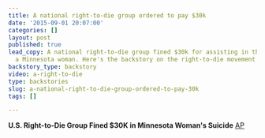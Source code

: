 ```yaml
---
title: A national right-to-die group ordered to pay $30k
date: '2015-09-01 20:07:00'
categories: []
layout: post
published: true
lead_copy: A national right-to-die group fined $30k for assisting in the suicide of
  a Minnesota woman. Here's the backstory on the right-to-die movement.
backstory_type: backstory
video: a-right-to-die
type: backstories
slug: a-national-right-to-die-group-ordered-to-pay-30k
tags: []

---
```

**U.S. Right-to-Die Group Fined $30K in Minnesota Woman's Suicide**
[AP](http://abcnews.go.com/US/wireStory/die-group-heads-sentencing-womans-suicide-33276605)

